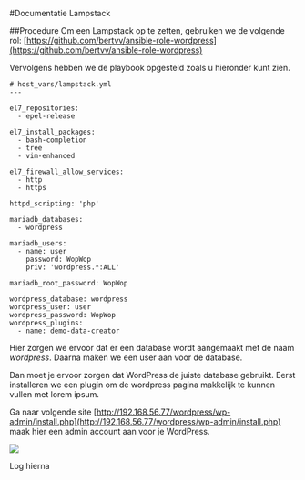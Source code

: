 #Documentatie Lampstack

##Procedure
Om een Lampstack op te zetten, gebruiken we de volgende rol: [https://github.com/bertvv/ansible-role-wordpress](https://github.com/bertvv/ansible-role-wordpress)

Vervolgens hebben we de playbook opgesteld zoals u hieronder kunt zien.

	# host_vars/lampstack.yml
	---
	
	el7_repositories:
	  - epel-release
	
	el7_install_packages:
	  - bash-completion
	  - tree
	  - vim-enhanced
	
	el7_firewall_allow_services:
	  - http
	  - https
	
	httpd_scripting: 'php'
	
	mariadb_databases:
	  - wordpress
	
	mariadb_users:
	  - name: user
	    password: WopWop
	    priv: 'wordpress.*:ALL'
	
	mariadb_root_password: WopWop
	
	wordpress_database: wordpress
	wordpress_user: user
	wordpress_password: WopWop
	wordpress_plugins: 
	  - name: demo-data-creator

Hier zorgen we ervoor dat er een database wordt aangemaakt met de naam *wordpress*. Daarna maken we een user aan voor de database.

Dan moet je ervoor zorgen dat WordPress de juiste database gebruikt. Eerst installeren we een plugin om de wordpress pagina makkelijk te kunnen vullen met lorem ipsum.

Ga naar volgende site [http://192.168.56.77/wordpress/wp-admin/install.php](http://192.168.56.77/wordpress/wp-admin/install.php) maak hier een admin account aan voor je WordPress.

![](https://github.com/HoGentTIN/ops3-g01/blob/master/deelopdracht01/img/wordpress.PNG)

Log hierna 


